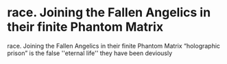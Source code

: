 # race. Joining the Fallen Angelics in their finite Phantom Matrix

race. Joining the Fallen Angelics in their finite Phantom Matrix
“holographic prison” is the false ''eternal life'' they have been deviously